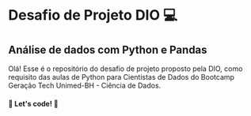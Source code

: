 # Desafio de Projeto DIO :computer:

## Análise de dados com Python e Pandas

Olá! Esse é o repositório do desafio de projeto proposto pela DIO, como requisito das aulas de Python para Cientistas de Dados do Bootcamp Geração Tech Unimed-BH - Ciência de Dados.

#### 🚀 Let's code! 🚀
